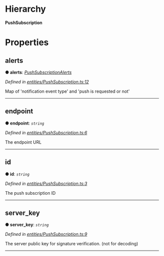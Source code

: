 

# Hierarchy

**PushSubscription**

# Properties

<a id="alerts"></a>

##  alerts

**● alerts**: *[PushSubscriptionAlerts](_entities_pushsubscription_.pushsubscriptionalerts.md)*

*Defined in [entities/PushSubscription.ts:12](https://github.com/aendrew/core/blob/a43c578/src/entities/PushSubscription.ts#L12)*

Map of 'notification event type' and 'push is requested or not'

___
<a id="endpoint"></a>

##  endpoint

**● endpoint**: *`string`*

*Defined in [entities/PushSubscription.ts:6](https://github.com/aendrew/core/blob/a43c578/src/entities/PushSubscription.ts#L6)*

The endpoint URL

___
<a id="id"></a>

##  id

**● id**: *`string`*

*Defined in [entities/PushSubscription.ts:3](https://github.com/aendrew/core/blob/a43c578/src/entities/PushSubscription.ts#L3)*

The push subscription ID

___
<a id="server_key"></a>

##  server_key

**● server_key**: *`string`*

*Defined in [entities/PushSubscription.ts:9](https://github.com/aendrew/core/blob/a43c578/src/entities/PushSubscription.ts#L9)*

The server public key for signature verification. (not for decoding)

___

